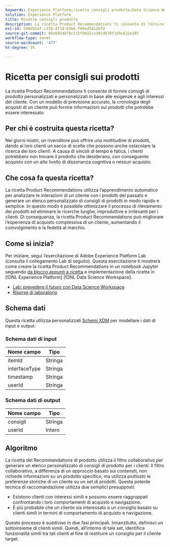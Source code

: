 ```yaml
---
keywords: Experience Platform;ricetta consigli prodotto;Data Science Workspace;argomenti popolari;ricette;ricetta pre-build
solution: Experience Platform
title: Ricetta consigli prodotto
description: La ricetta Product Recommendations ti consente di fornire consigli di prodotto personalizzati e personalizzati in base alle esigenze e agli interessi del cliente. Con un modello di previsione accurato, la cronologia degli acquisti di un cliente può fornire informazioni sui prodotti che potrebbe essere interessato.
exl-id: 508d55af-c33b-4f1d-b1b6-f00ed5d12bf9
source-git-commit: 86e6924078c115fb032ce39cd678f1d9c622e297
workflow-type: tm+mt
source-wordcount: '477'
ht-degree: 3%

---
```


# Ricetta per consigli sui prodotti

La ricetta Product Recommendations ti consente di fornire consigli di prodotto personalizzati e personalizzati in base alle esigenze e agli interessi del cliente. Con un modello di previsione accurato, la cronologia degli acquisti di un cliente può fornire informazioni sui prodotti che potrebbe essere interessato.

## Per chi è costruita questa ricetta?

Nei giorni nostri, un rivenditore può offrire una moltitudine di prodotti, dando ai loro clienti un sacco di scelte che possono anche ostacolare la ricerca dei loro clienti. A causa di vincoli di tempo e fatica, i clienti potrebbero non trovare il prodotto che desiderano, con conseguente acquisto con un alto livello di dissonanza cognitiva o nessun acquisto.

## Che cosa fa questa ricetta?

La ricetta Product Recommendations utilizza l’apprendimento automatico per analizzare le interazioni di un cliente con i prodotti del passato e generare un elenco personalizzato di consigli di prodotti in modo rapido e semplice. In questo modo è possibile ottimizzare il processo di rilevamento dei prodotti ed eliminare le ricerche lunghe, improduttive e irrilevanti per i clienti. Di conseguenza, la ricetta Product Recommendations può migliorare l’esperienza di acquisto complessiva di un cliente, aumentando il coinvolgimento e la fedeltà al marchio.

## Come si inizia?

Per iniziare, segui l’esercitazione di Adobe Experience Platform Lab (consulta il collegamento Lab di seguito). Questa esercitazione ti mostrerà come creare la ricetta Product Recommendations in un notebook Jupyter seguendo [da blocco appunti a ricetta](../jupyterlab/create-a-model.md) e implementazione della ricetta in [!DNL Experience Platform] [!DNL Data Science Workspace].

* [Lab: prevedere il futuro con Data Science Workspace](https://expleague.azureedge.net/labs/L777/index.html)
* [Risorse di laboratorio](https://github.com/adobe/experience-platform-dsw-reference/tree/master/Summit/2019/resources)

## Schema dati

Questa ricetta utilizza personalizzati [Schemi XDM](../../xdm/schema/field-dictionary.md) per modellare i dati di input e output:

### Schema dati di input

| Nome campo | Tipo |
| --- | --- |
| itemId | Stringa |
| interfaceType | Stringa |
| timestamp | Stringa |
| userId | Stringa |

### Schema dati di output

| Nome campo | Tipo |
| --- | --- |
| consigli | Stringa |
| userId | Intero |

## Algoritmo

La ricetta del Recommendations di prodotto utilizza il filtro collaborativo per generare un elenco personalizzato di consigli di prodotto per i clienti. Il filtro collaborativo, a differenza di un approccio basato sui contenuti, non richiede informazioni su un prodotto specifico, ma utilizza piuttosto le preferenze storiche di un cliente su un set di prodotti. Questa potente tecnica di raccomandazione utilizza due semplici presupposti:
* Esistono clienti con interessi simili e possono essere raggruppati confrontando i loro comportamenti di acquisto e navigazione.
* È più probabile che un cliente sia interessato a un consiglio basato su clienti simili in termini di comportamento di acquisto e navigazione.

Questo processo è suddiviso in due fasi principali. Innanzitutto, definisci un sottoinsieme di clienti simili. Quindi, all’interno di tale set, identifica funzionalità simili tra tali clienti al fine di restituire un consiglio per il cliente target.
